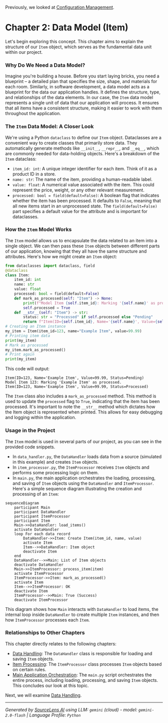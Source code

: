 Previously, we looked at [Configuration Management](01_configuration-management.md).

# Chapter 2: Data Model (Item)
Let's begin exploring this concept. This chapter aims to explain the structure of our `Item` object, which serves as the fundamental data unit within our project.
### Why Do We Need a Data Model?
Imagine you're building a house. Before you start laying bricks, you need a blueprint – a detailed plan that specifies the size, shape, and materials for each room. Similarly, in software development, a data model acts as a blueprint for the data our application handles. It defines the structure, type, and relationships of the data elements.
In our case, the `Item` data model represents a single unit of data that our application will process. It ensures that all items have a consistent structure, making it easier to work with them throughout the application.
### The `Item` Data Model: A Closer Look
We're using a Python `dataclass` to define our `Item` object. Dataclasses are a convenient way to create classes that primarily store data. They automatically generate methods like `__init__`, `__repr__`, and `__eq__`, which are commonly needed for data-holding objects.
Here's a breakdown of the `Item` dataclass:
-   `item_id: int`: A unique integer identifier for each item. Think of it as a product ID in a store.
-   `name: str`: The name of the item, providing a human-readable label.
-   `value: float`: A numerical value associated with the item. This could represent the price, weight, or any other relevant measurement.
-   `processed: bool = field(default=False)`: A boolean flag that indicates whether the item has been processed. It defaults to `False`, meaning that all new items start in an unprocessed state. The `field(default=False)` part specifies a default value for the attribute and is important for dataclasses.
### How the `Item` Model Works
The `Item` model allows us to encapsulate the data related to an item into a single object. We can then pass these `Item` objects between different parts of our application, knowing that they all have the same structure and attributes.
Here's how we might create an `Item` object:
```python
from dataclasses import dataclass, field
@dataclass
class Item:
    item_id: int
    name: str
    value: float
    processed: bool = field(default=False)
    def mark_as_processed(self: "Item") -> None:
        print(f"Model Item {self.item_id}: Marking '{self.name}' as processed.")
        self.processed = True
    def __str__(self: "Item") -> str:
        status: str = "Processed" if self.processed else "Pending"
        return f"Item(ID={self.item_id}, Name='{self.name}', Value={self.value:.2f}, Status={status})"
# Creating an Item instance
my_item = Item(item_id=123, name="Example Item", value=99.99)
# Printing item data
print(my_item)
# Mark as processed
my_item.mark_as_processed()
# Print again
print(my_item)
```
This code will output:
```text
Item(ID=123, Name='Example Item', Value=99.99, Status=Pending)
Model Item 123: Marking 'Example Item' as processed.
Item(ID=123, Name='Example Item', Value=99.99, Status=Processed)
```
The `Item` class also includes a `mark_as_processed` method. This method is used to update the `processed` flag to `True`, indicating that the item has been processed.
It's important to note the `__str__` method which dictates how the Item object is represented when printed. This allows for easy debugging and logging within the application.
### Usage in the Project
The `Item` model is used in several parts of our project, as you can see in the provided code snippets.
-   In `data_handler.py`, the `DataHandler` loads data from a source (simulated in this example) and creates `Item` objects.
-   In `item_processor.py`, the `ItemProcessor` receives `Item` objects and performs some processing logic on them.
-   In `main.py`, the main application orchestrates the loading, processing, and saving of `Item` objects using the `DataHandler` and `ItemProcessor`.
Here's a simple sequence diagram illustrating the creation and processing of an `Item`:
```mermaid
sequenceDiagram
    participant Main
    participant DataHandler
    participant ItemProcessor
    participant Item
    Main->>DataHandler: load_items()
    activate DataHandler
    loop For each data record
        DataHandler->>Item: Create Item(item_id, name, value)
        activate Item
        Item-->>DataHandler: Item object
        deactivate Item
    end
    DataHandler-->>Main: List of Item objects
    deactivate DataHandler
    Main->>ItemProcessor: process_item(item)
    activate ItemProcessor
    ItemProcessor->>Item: mark_as_processed()
    activate Item
    Item-->>ItemProcessor: OK
    deactivate Item
    ItemProcessor-->>Main: True (Success)
    deactivate ItemProcessor
```
This diagram shows how `Main` interacts with `DataHandler` to load items, the internal loop inside `DataHandler` to create multiple `Item` instances, and then how `ItemProcessor` processes each `Item`.
### Relationships to Other Chapters
This chapter directly relates to the following chapters:
-   [Data Handling](03_data-handling.md): The `DataHandler` class is responsible for loading and saving `Item` objects.
-   [Item Processing](05_item-processing.md): The `ItemProcessor` class processes `Item` objects based on certain rules.
-   [Main Application Orchestration](06_main-application-orchestration.md): The `main.py` script orchestrates the entire process, including loading, processing, and saving `Item` objects.
This concludes our look at this topic.

Next, we will examine [Data Handling](03_data-handling.md).


---

*Generated by [SourceLens AI](https://github.com/darijo2yahoocom/sourceLensAI) using LLM: `gemini` (cloud) - model: `gemini-2.0-flash` | Language Profile: `Python`*